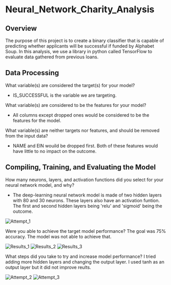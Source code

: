 # Neural_Network_Charity_Analysis

## Overview
The purpose of this project is to create a binary classifier that is capable of predicting whether applicants will be successful if funded by Alphabet Soup. In this analysis, we use a library in python called TensorFlow to evaluate data gathered from previous loans.

## Data Processing
What variable(s) are considered the target(s) for your model?
- IS_SUCCESSFUL is the variable we are targeting. 

What variable(s) are considered to be the features for your model?
- All columns except dropped ones would be considered to be the features for the model. 

What variable(s) are neither targets nor features, and should be removed from the input data? 
- NAME and EIN wouild be dropped first. Both of these features would have little to no impact on the outcome. 

## Compiling, Training, and Evaluating the Model
How many neurons, layers, and activation functions did you select for your neural network model, and why?
- The deep-learning neural network model is made of two hidden layers with 80 and 30 neurons. These layers also have an activation funtion. The first and second hidden layers being 'relu' and 'sigmoid' being the outcome.

![Attempt_1](https://user-images.githubusercontent.com/80054925/126931487-4b3bf4f6-97f1-4ccf-b172-4d2953c05eb7.png)

Were you able to achieve the target model performance?
The goal was 75% accuracy. The model was not able to achieve that. 

![Results_1](https://user-images.githubusercontent.com/80054925/126931746-01c67f09-0095-4cff-81ca-4e8d619ff642.png)
![Results_2](https://user-images.githubusercontent.com/80054925/126931749-5978f35e-8fdf-4b75-bbcc-9861684bc57c.png)
![Results_3](https://user-images.githubusercontent.com/80054925/126931751-ecbd8ec2-29de-493c-a617-0e0e56eed47a.png)

What steps did you take to try and increase model performance? 
I tried adding more hidden layers and changing the output layer. I used tanh as an output layer but it did not improve reults. 

![Attempt_2](https://user-images.githubusercontent.com/80054925/126931875-c1acb40a-88e7-46f3-b723-87f840359d67.png)
![Attempt_3](https://user-images.githubusercontent.com/80054925/126932028-9ce5b51c-9297-4d7b-bae2-f5761fbff45b.png)
